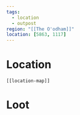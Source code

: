```yaml
---
tags:
  - location
  - outpost
region: "[[The O'odham]]"
location: [5863, 1117]
---
```

# Location
```meta-bind-embed
[[location-map]]
```
# Loot
